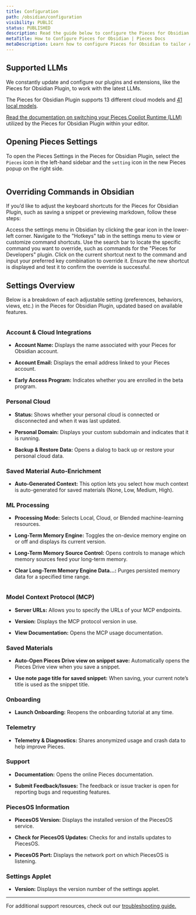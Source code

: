 ```yaml
---
title: Configuration
path: /obsidian/configuration
visibility: PUBLIC
status: PUBLISHED
description: Read the guide below to configure the Pieces for Obsidian Plugin to work efficiently in your workflow and adapt to your preferences.
metaTitle: How to Configure Pieces for Obsidian | Pieces Docs
metaDescription: Learn how to configure Pieces for Obsidian to tailor AI-powered features, snippet management, and workflow integrations to your needs.
---
```


## Supported LLMs

We constantly update and configure our plugins and extensions, like the Pieces for Obsidian Plugin, to work with the latest LLMs.

The Pieces for Obsidian Plugin supports 13 different cloud models and [41 local models](/products/large-language-models).

[Read the documentation on switching your Pieces Copilot Runtime (LLM)](/products/obsidian/copilot/llm-settings#how-to-configure-your-llm-runtime) utilized by the Pieces for Obsidian Plugin within your editor.

## Opening Pieces Settings

To open the Pieces Settings in the Pieces for Obsidian Plugin, select the `Pieces` icon in the left-hand sidebar and the `setting` icon in the new Pieces popup on the right side.

<Image src="https://storage.googleapis.com/hashnode_product_documentation_assets/obsidian_plugin_assets/configuration/open_settings.gif" alt="" align="center" fullwidth="true" />

## Overriding Commands in Obsidian

If you’d like to adjust the keyboard shortcuts for the Pieces for Obsidian Plugin, such as saving a snippet or previewing markdown, follow these steps:

<Steps>
  <Step title="Open Settings">
    Access the settings menu in Obsidian by clicking the gear icon in the lower-left corner.
  </Step>

  <Step title="Go to Hotkeys">
    Navigate to the "Hotkeys" tab in the settings menu to view or customize command shortcuts.
  </Step>

  <Step title="Find the Command">
    Use the search bar to locate the specific command you want to override, such as commands for the "Pieces for Developers" plugin.
  </Step>

  <Step title="Customize the Shortcut">
    Click on the current shortcut next to the command and input your preferred key combination to override it.
  </Step>

  <Step title="Save Changes">
    Ensure the new shortcut is displayed and test it to confirm the override is successful.
  </Step>
</Steps>

## Settings Overview

Below is a breakdown of each adjustable setting (preferences, behaviors, views, etc.) in the Pieces for Obsidian Plugin, updated based on available features.

<Image src="https://storage.googleapis.com/hashnode_product_documentation_assets/obsidian_plugin_assets/configuration/general_overview_obsid.png" alt="" align="center" fullwidth="false" />

### Account & Cloud Integrations

* **Account Name:** Displays the name associated with your Pieces for Obsidian account.

* **Account Email:** Displays the email address linked to your Pieces account.

* **Early Access Program:** Indicates whether you are enrolled in the beta program.

### Personal Cloud

* **Status:** Shows whether your personal cloud is connected or disconnected and when it was last updated.

* **Personal Domain:** Displays your custom subdomain and indicates that it is running.

* **Backup & Restore Data:** Opens a dialog to back up or restore your personal cloud data.

### Saved Material Auto-Enrichment

* **Auto-Generated Context:** This option lets you select how much context is auto-generated for saved materials (None, Low, Medium, High).

### ML Processing

* **Processing Mode:** Selects Local, Cloud, or Blended machine-learning resources.

* **Long-Term Memory Engine:** Toggles the on-device memory engine on or off and displays its current version.

* **Long-Term Memory Source Control:** Opens controls to manage which memory sources feed your long-term memory.

* **Clear Long-Term Memory Engine Data…:** Purges persisted memory data for a specified time range.

<Image src="https://storage.googleapis.com/hashnode_product_documentation_assets/obsidian_plugin_assets/configuration/ml_mode.png" alt="" align="center" fullwidth="false" />

### Model Context Protocol (MCP)

* **Server URLs:** Allows you to specify the URLs of your MCP endpoints.

* **Version:** Displays the MCP protocol version in use.

* **View Documentation:** Opens the MCP usage documentation.

### Saved Materials

* **Auto-Open Pieces Drive view on snippet save:** Automatically opens the Pieces Drive view when you save a snippet.

* **Use note page title for saved snippet:** When saving, your current note’s title is used as the snippet title.

### Onboarding

* **Launch Onboarding:** Reopens the onboarding tutorial at any time.

### Telemetry

* **Telemetry & Diagnostics:** Shares anonymized usage and crash data to help improve Pieces.

### Support

* **Documentation:** Opens the online Pieces documentation.

* **Submit Feedback/Issues:** The feedback or issue tracker is open for reporting bugs and requesting features.

### PiecesOS Information

* **PiecesOS Version:** Displays the installed version of the PiecesOS service.

* **Check for PiecesOS Updates:** Checks for and installs updates to PiecesOS.

* **PiecesOS Port:** Displays the network port on which PiecesOS is listening.

### Settings Applet

* **Version:** Displays the version number of the settings applet.

***

For additional support resources, check out our [troubleshooting guide.](/products/obsidian/troubleshooting)